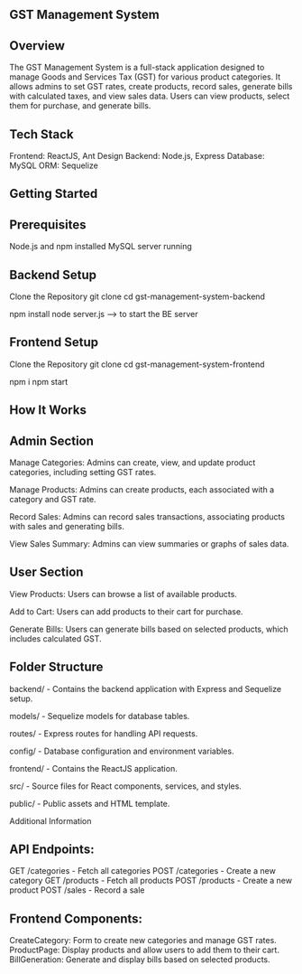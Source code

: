 ## GST Management System

## Overview

The GST Management System is a full-stack application designed to manage Goods and Services Tax (GST) for various product categories. It allows admins to set GST rates, create products, record sales, generate bills with calculated taxes, and view sales data. Users can view products, select them for purchase, and generate bills.

## Tech Stack

Frontend: ReactJS, Ant Design
Backend: Node.js, Express
Database: MySQL
ORM: Sequelize

## Getting Started

## Prerequisites

Node.js and npm installed
MySQL server running

## Backend Setup

Clone the Repository
git clone
cd gst-management-system-backend

npm install
node server.js --> to start the BE server


## Frontend Setup

Clone the Repository
git clone
cd gst-management-system-frontend

npm i 
npm start

## How It Works
## Admin Section

Manage Categories: Admins can create, view, and update product categories, including setting GST rates.

Manage Products: Admins can create products, each associated with a category and GST rate.

Record Sales: Admins can record sales transactions, associating products with sales and generating bills.

View Sales Summary: Admins can view summaries or graphs of sales data.

## User Section

View Products: Users can browse a list of available products.

Add to Cart: Users can add products to their cart for purchase.

Generate Bills: Users can generate bills based on selected products, which includes calculated GST.

## Folder Structure

backend/ - Contains the backend application with Express and Sequelize setup.

models/ - Sequelize models for database tables.

routes/ - Express routes for handling API requests.

config/ - Database configuration and environment variables.

frontend/ - Contains the ReactJS application.

src/ - Source files for React components, services, and styles.

public/ - Public assets and HTML template.

Additional Information

## API Endpoints:

GET /categories - Fetch all categories
POST /categories - Create a new category
GET /products - Fetch all products
POST /products - Create a new product
POST /sales - Record a sale

## Frontend Components:

CreateCategory: Form to create new categories and manage GST rates.
ProductPage: Display products and allow users to add them to their cart.
BillGeneration: Generate and display bills based on selected products.

